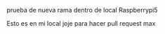 prueba de nueva rama dentro de local Raspberrypi5

Esto es en mi local joje para hacer pull request max